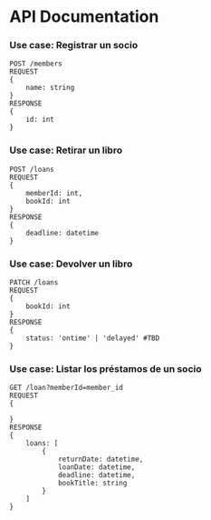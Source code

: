 # API Documentation

### Use case: Registrar un socio

```
POST /members
REQUEST 
{
    name: string
}
RESPONSE 
{
    id: int
}
```

### Use case: Retirar un libro

```
POST /loans
REQUEST 
{
    memberId: int,
    bookId: int
}
RESPONSE 
{
    deadline: datetime
}
```

### Use case: Devolver un libro

```
PATCH /loans
REQUEST 
{
    bookId: int
}
RESPONSE 
{
    status: 'ontime' | 'delayed' #TBD
}
```

### Use case: Listar los préstamos de un socio

```
GET /loan?memberId=member_id
REQUEST 
{
    
}
RESPONSE 
{
    loans: [
        {
            returnDate: datetime,
            loanDate: datetime,
            deadline: datetime,
            bookTitle: string
        }
    ]
}
```